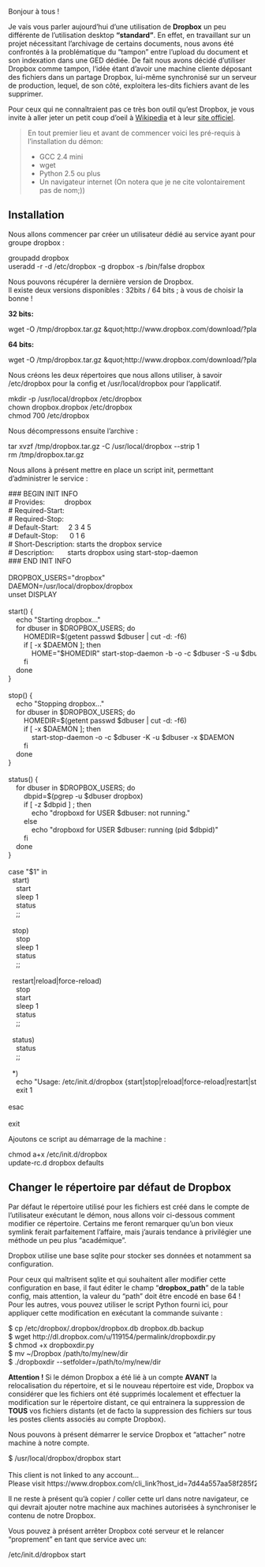 
Bonjour à tous !

Je vais vous parler aujourd&#8217;hui d&#8217;une utilisation de **Dropbox** un peu différente de l&#8217;utilisation desktop **&#8220;standard&#8221;**. En effet, en travaillant sur un projet nécessitant l&#8217;archivage de certains documents, nous avons été confrontés à la problématique du &#8220;tampon&#8221; entre l&#8217;upload du document et son indexation dans une GED dédiée. De fait nous avons décidé d&#8217;utiliser Dropbox comme tampon, l&#8217;idée étant d&#8217;avoir une machine cliente déposant des fichiers dans un partage Dropbox, lui-même synchronisé sur un serveur de production, lequel, de son côté, exploitera les-dits fichiers avant de les supprimer.

Pour ceux qui ne connaîtraient pas ce très bon outil qu&#8217;est Dropbox, je vous invite à aller jeter un petit coup d&#8217;oeil à <a href="http://fr.wikipedia.org/wiki/Dropbox" target="_blank">Wikipedia</a> et à leur <a href="http://www.dropbox.com" target="_blank">site officiel</a>.

> <div class="aparte">
>   En tout premier lieu et avant de commencer voici les pré-requis à l&#8217;installation du démon:</p> <ul>
>     <li>
>       GCC 2.4 mini
>     </li>
>     <li>
>       wget
>     </li>
>     <li>
>       Python 2.5 ou plus
>     </li>
>     <li>
>       Un navigateur internet (On notera que je ne cite volontairement pas de nom;))
>     </li>
>   </ul>
> </div>

## Installation

Nous allons commencer par créer un utilisateur dédié au service ayant pour groupe dropbox :

<div class="codecolorer-container bash vibrant" style="overflow:auto;white-space:nowrap;width:100%;">
  <div class="bash codecolorer">
    groupadd dropbox<br /> useradd <span class="re5">-r</span> <span class="re5">-d</span> <span class="sy0">/</span>etc<span class="sy0">/</span>dropbox <span class="re5">-g</span> dropbox <span class="re5">-s</span> <span class="sy0">/</span>bin<span class="sy0">/</span><span class="kw2">false</span> dropbox
  </div>
</div>

Nous pouvons récupérer la dernière version de Dropbox.  
Il existe deux versions disponibles : 32bits / 64 bits ; à vous de choisir la bonne !

**32 bits:**

<div class="codecolorer-container bash vibrant" style="overflow:auto;white-space:nowrap;width:100%;">
  <div class="bash codecolorer">
    <span class="kw2">wget</span> <span class="re5">-O</span> <span class="sy0">/</span>tmp<span class="sy0">/</span>dropbox.tar.gz <span class="sy0">&</span>quot;http:<span class="sy0">//</span>www.dropbox.com<span class="sy0">/</span>download<span class="sy0">/</span>?<span class="re2">plat</span>=lnx.x86<span class="sy0">&</span>quot;
  </div>
</div>

**64 bits:**

<div class="codecolorer-container bash vibrant" style="overflow:auto;white-space:nowrap;width:100%;">
  <div class="bash codecolorer">
    <span class="kw2">wget</span> <span class="re5">-O</span> <span class="sy0">/</span>tmp<span class="sy0">/</span>dropbox.tar.gz <span class="sy0">&</span>quot;http:<span class="sy0">//</span>www.dropbox.com<span class="sy0">/</span>download<span class="sy0">/</span>?<span class="re2">plat</span>=lnx.x86_64<span class="sy0">&</span>quot;
  </div>
</div>

Nous créons les deux répertoires que nous allons utiliser, à savoir /etc/dropbox pour la config et /usr/local/dropbox pour l&#8217;applicatif.

<div class="codecolorer-container bash vibrant" style="overflow:auto;white-space:nowrap;width:100%;">
  <div class="bash codecolorer">
    <span class="kw2">mkdir</span> <span class="re5">-p</span> <span class="sy0">/</span>usr<span class="sy0">/</span>local<span class="sy0">/</span>dropbox <span class="sy0">/</span>etc<span class="sy0">/</span>dropbox<br /> <span class="kw2">chown</span> dropbox.dropbox <span class="sy0">/</span>etc<span class="sy0">/</span>dropbox<br /> <span class="kw2">chmod</span> <span class="nu0">700</span> <span class="sy0">/</span>etc<span class="sy0">/</span>dropbox
  </div>
</div>

Nous décompressons ensuite l&#8217;archive :

<div class="codecolorer-container bash vibrant" style="overflow:auto;white-space:nowrap;width:100%;">
  <div class="bash codecolorer">
    <span class="kw2">tar</span> xvzf <span class="sy0">/</span>tmp<span class="sy0">/</span>dropbox.tar.gz <span class="re5">-C</span> <span class="sy0">/</span>usr<span class="sy0">/</span>local<span class="sy0">/</span>dropbox <span class="re5">--strip</span> <span class="nu0">1</span><br /> <span class="kw2">rm</span> <span class="sy0">/</span>tmp<span class="sy0">/</span>dropbox.tar.gz
  </div>
</div>

Nous allons à présent mettre en place un script init, permettant d&#8217;administrer le service :

<div class="codecolorer-container bash vibrant" style="overflow:auto;white-space:nowrap;width:100%;">
  <div class="bash codecolorer">
    <span class="co0">### BEGIN INIT INFO</span><br /> <span class="co0"># Provides: &nbsp; &nbsp; &nbsp; &nbsp; &nbsp;dropbox</span><br /> <span class="co0"># Required-Start:</span><br /> <span class="co0"># Required-Stop:</span><br /> <span class="co0"># Default-Start: &nbsp; &nbsp; 2 3 4 5</span><br /> <span class="co0"># Default-Stop: &nbsp; &nbsp; &nbsp;0 1 6</span><br /> <span class="co0"># Short-Description: starts the dropbox service</span><br /> <span class="co0"># Description: &nbsp; &nbsp; &nbsp; starts dropbox using start-stop-daemon</span><br /> <span class="co0">### END INIT INFO</span><br /> <br /> <span class="re2">DROPBOX_USERS</span>=<span class="st0">"dropbox"</span><br /> <span class="re2">DAEMON</span>=<span class="sy0">/</span>usr<span class="sy0">/</span>local<span class="sy0">/</span>dropbox<span class="sy0">/</span>dropbox<br /> <span class="kw3">unset</span> DISPLAY<br /> <br /> start<span class="br0">&#40;</span><span class="br0">&#41;</span> <span class="br0">&#123;</span><br /> &nbsp; &nbsp; <span class="kw3">echo</span> <span class="st0">"Starting dropbox..."</span><br /> &nbsp; &nbsp; <span class="kw1">for</span> dbuser <span class="kw1">in</span> <span class="re1">$DROPBOX_USERS</span>; <span class="kw1">do</span><br /> &nbsp; &nbsp; &nbsp; &nbsp; <span class="re2">HOMEDIR</span>=$<span class="br0">&#40;</span><span class="kw2">getent</span> <span class="kw2">passwd</span> <span class="re1">$dbuser</span> <span class="sy0">|</span> <span class="kw2">cut</span> -d: -f6<span class="br0">&#41;</span><br /> &nbsp; &nbsp; &nbsp; &nbsp; <span class="kw1">if</span> <span class="br0">&#91;</span> <span class="re5">-x</span> <span class="re1">$DAEMON</span> <span class="br0">&#93;</span>; <span class="kw1">then</span><br /> &nbsp; &nbsp; &nbsp; &nbsp; &nbsp; &nbsp; <span class="re2">HOME</span>=<span class="st0">"<span class="es2">$HOMEDIR</span>"</span> start-stop-daemon <span class="re5">-b</span> <span class="re5">-o</span> <span class="re5">-c</span> <span class="re1">$dbuser</span> <span class="re5">-S</span> <span class="re5">-u</span> <span class="re1">$dbuser</span> <span class="re5">-x</span> <span class="re1">$DAEMON</span><br /> &nbsp; &nbsp; &nbsp; &nbsp; <span class="kw1">fi</span><br /> &nbsp; &nbsp; <span class="kw1">done</span><br /> <span class="br0">&#125;</span><br /> <br /> stop<span class="br0">&#40;</span><span class="br0">&#41;</span> <span class="br0">&#123;</span><br /> &nbsp; &nbsp; <span class="kw3">echo</span> <span class="st0">"Stopping dropbox..."</span><br /> &nbsp; &nbsp; <span class="kw1">for</span> dbuser <span class="kw1">in</span> <span class="re1">$DROPBOX_USERS</span>; <span class="kw1">do</span><br /> &nbsp; &nbsp; &nbsp; &nbsp; <span class="re2">HOMEDIR</span>=$<span class="br0">&#40;</span><span class="kw2">getent</span> <span class="kw2">passwd</span> <span class="re1">$dbuser</span> <span class="sy0">|</span> <span class="kw2">cut</span> -d: -f6<span class="br0">&#41;</span><br /> &nbsp; &nbsp; &nbsp; &nbsp; <span class="kw1">if</span> <span class="br0">&#91;</span> <span class="re5">-x</span> <span class="re1">$DAEMON</span> <span class="br0">&#93;</span>; <span class="kw1">then</span><br /> &nbsp; &nbsp; &nbsp; &nbsp; &nbsp; &nbsp; start-stop-daemon <span class="re5">-o</span> <span class="re5">-c</span> <span class="re1">$dbuser</span> <span class="re5">-K</span> <span class="re5">-u</span> <span class="re1">$dbuser</span> <span class="re5">-x</span> <span class="re1">$DAEMON</span><br /> &nbsp; &nbsp; &nbsp; &nbsp; <span class="kw1">fi</span><br /> &nbsp; &nbsp; <span class="kw1">done</span><br /> <span class="br0">&#125;</span><br /> <br /> status<span class="br0">&#40;</span><span class="br0">&#41;</span> <span class="br0">&#123;</span><br /> &nbsp; &nbsp; <span class="kw1">for</span> dbuser <span class="kw1">in</span> <span class="re1">$DROPBOX_USERS</span>; <span class="kw1">do</span><br /> &nbsp; &nbsp; &nbsp; &nbsp; <span class="re2">dbpid</span>=$<span class="br0">&#40;</span>pgrep <span class="re5">-u</span> <span class="re1">$dbuser</span> dropbox<span class="br0">&#41;</span><br /> &nbsp; &nbsp; &nbsp; &nbsp; <span class="kw1">if</span> <span class="br0">&#91;</span> <span class="re5">-z</span> <span class="re1">$dbpid</span> <span class="br0">&#93;</span> ; <span class="kw1">then</span><br /> &nbsp; &nbsp; &nbsp; &nbsp; &nbsp; &nbsp; <span class="kw3">echo</span> <span class="st0">"dropboxd for USER <span class="es2">$dbuser</span>: not running."</span><br /> &nbsp; &nbsp; &nbsp; &nbsp; <span class="kw1">else</span><br /> &nbsp; &nbsp; &nbsp; &nbsp; &nbsp; &nbsp; <span class="kw3">echo</span> <span class="st0">"dropboxd for USER <span class="es2">$dbuser</span>: running (pid <span class="es2">$dbpid</span>)"</span><br /> &nbsp; &nbsp; &nbsp; &nbsp; <span class="kw1">fi</span><br /> &nbsp; &nbsp; <span class="kw1">done</span><br /> <span class="br0">&#125;</span><br /> <br /> <span class="kw1">case</span> <span class="st0">"$1"</span> <span class="kw1">in</span><br /> &nbsp; start<span class="br0">&#41;</span><br /> &nbsp; &nbsp; start<br /> &nbsp; &nbsp; <span class="kw2">sleep</span> <span class="nu0">1</span><br /> &nbsp; &nbsp; status<br /> &nbsp; &nbsp; <span class="sy0">;;</span><br /> <br /> &nbsp; stop<span class="br0">&#41;</span><br /> &nbsp; &nbsp; stop<br /> &nbsp; &nbsp; <span class="kw2">sleep</span> <span class="nu0">1</span><br /> &nbsp; &nbsp; status<br /> &nbsp; &nbsp; <span class="sy0">;;</span><br /> <br /> &nbsp; restart<span class="sy0">|</span>reload<span class="sy0">|</span>force-reload<span class="br0">&#41;</span><br /> &nbsp; &nbsp; stop<br /> &nbsp; &nbsp; start<br /> &nbsp; &nbsp; <span class="kw2">sleep</span> <span class="nu0">1</span><br /> &nbsp; &nbsp; status<br /> &nbsp; &nbsp; <span class="sy0">;;</span><br /> <br /> &nbsp; status<span class="br0">&#41;</span><br /> &nbsp; &nbsp; status<br /> &nbsp; &nbsp; <span class="sy0">;;</span><br /> <br /> &nbsp; <span class="sy0">*</span><span class="br0">&#41;</span><br /> &nbsp; &nbsp; <span class="kw3">echo</span> <span class="st0">"Usage: /etc/init.d/dropbox {start|stop|reload|force-reload|restart|status}"</span><br /> &nbsp; &nbsp; <span class="kw3">exit</span> <span class="nu0">1</span><br /> <br /> <span class="kw1">esac</span><br /> <br /> <span class="kw3">exit</span> <span class="nu0"></span>
  </div>
</div>

Ajoutons ce script au démarrage de la machine :

<div class="codecolorer-container bash vibrant" style="overflow:auto;white-space:nowrap;width:100%;">
  <div class="bash codecolorer">
    <span class="kw2">chmod</span> a+x <span class="sy0">/</span>etc<span class="sy0">/</span>init.d<span class="sy0">/</span>dropbox<br /> update-rc.d dropbox defaults
  </div>
</div>

## Changer le répertoire par défaut de Dropbox

Par défaut le répertoire utilisé pour les fichiers est créé dans le compte de l&#8217;utilisateur exécutant le démon, nous allons voir ci-dessous comment modifier ce répertoire. Certains me feront remarquer qu&#8217;un bon vieux symlink ferait parfaitement l&#8217;affaire, mais j&#8217;aurais tendance à privilégier une méthode un peu plus &#8220;académique&#8221;.

Dropbox utilise une base sqlite pour stocker ses données et notamment sa configuration.

Pour ceux qui maîtrisent sqlite et qui souhaitent aller modifier cette configuration en base, il faut éditer le champ &#8220;**dropbox_path**&#8221; de la table config, mais attention, la valeur du &#8220;path&#8221; doit être encodé en base 64 ! Pour les autres, vous pouvez utiliser le script Python fourni ici, pour appliquer cette modification en exécutant la commande suivante :

<div class="codecolorer-container bash vibrant" style="overflow:auto;white-space:nowrap;width:100%;">
  <div class="bash codecolorer">
    $ <span class="kw2">cp</span> <span class="sy0">/</span>etc<span class="sy0">/</span>dropbox<span class="sy0">/</span>.dropbox<span class="sy0">/</span>dropbox.db dropbox.db.backup<br /> $ <span class="kw2">wget</span> http:<span class="sy0">//</span>dl.dropbox.com<span class="sy0">/</span>u<span class="sy0">/</span><span class="nu0">119154</span><span class="sy0">/</span>permalink<span class="sy0">/</span>dropboxdir.py<br /> $ <span class="kw2">chmod</span> +x dropboxdir.py<br /> $ <span class="kw2">mv</span> ~<span class="sy0">/</span>Dropbox <span class="sy0">/</span>path<span class="sy0">/</span>to<span class="sy0">/</span>my<span class="sy0">/</span>new<span class="sy0">/</span><span class="kw2">dir</span><br /> $ .<span class="sy0">/</span>dropboxdir <span class="re5">--setfolder</span>=<span class="sy0">/</span>path<span class="sy0">/</span>to<span class="sy0">/</span>my<span class="sy0">/</span>new<span class="sy0">/</span><span class="kw2">dir</span>
  </div>
</div>

**Attention !** Si le démon Dropbox a été lié à un compte **AVANT** la relocalisation du répertoire, et si le nouveau répertoire est vide, Dropbox va considérer que les fichiers ont été supprimés localement et effectuer la modification sur le répertoire distant, ce qui entrainera la suppression de **TOUS** vos fichiers distants (et de facto la suppression des fichiers sur tous les postes clients associés au compte Dropbox).

Nous pouvons à présent démarrer le service Dropbox et &#8220;attacher&#8221; notre machine à notre compte.

<div class="codecolorer-container bash vibrant" style="overflow:auto;white-space:nowrap;width:100%;">
  <div class="bash codecolorer">
    $ <span class="sy0">/</span>usr<span class="sy0">/</span>local<span class="sy0">/</span>dropbox<span class="sy0">/</span>dropbox start<br /> <br /> This client is not linked to any account...<br /> Please visit https:<span class="sy0">//</span>www.dropbox.com<span class="sy0">/</span>cli_link?<span class="re2">host_id</span>=7d44a557aa58f285f2da0x67334d02c1 to <span class="kw2">link</span> this machine.
  </div>
</div>

Il ne reste à présent qu&#8217;à copier / coller cette url dans notre navigateur, ce qui devrait ajouter notre machine aux machines autorisées à synchroniser le contenu de notre Dropbox.

Vous pouvez à présent arrêter Dropbox coté serveur et le relancer &#8220;proprement&#8221; en tant que service avec un:

<div class="codecolorer-container bash vibrant" style="overflow:auto;white-space:nowrap;width:100%;">
  <div class="bash codecolorer">
    <span class="sy0">/</span>etc<span class="sy0">/</span>init.d<span class="sy0">/</span>dropbox start
  </div>
</div>